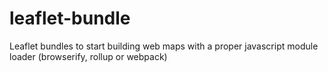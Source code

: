 # leaflet-bundle
Leaflet bundles to start building web maps with a proper javascript module loader (browserify, rollup or webpack)
